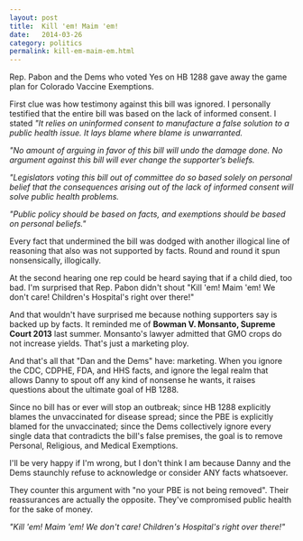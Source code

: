 ```yaml
---
layout: post
title:  Kill 'em! Maim 'em!
date:   2014-03-26
category: politics
permalink: kill-em-maim-em.html
---
```

<p>Rep. Pabon and the Dems who voted Yes on HB 1288 gave away the game plan for Colorado Vaccine Exemptions.</p>

<p>First clue was how testimony against this bill was ignored. I personally testified that the entire bill was based on the lack of informed consent. I stated <em>"It relies on uninformed consent to manufacture a false solution to a public health issue. It lays blame where blame is unwarranted.</p>

<p>"No amount of arguing in favor of this bill will undo the damage done. No argument against this bill will ever change the supporter’s beliefs.</p>

<p>"Legislators voting this bill out of committee do so based solely on personal belief that the consequences arising out of the lack of informed consent will solve public health problems.</p>

<p>"Public policy should be based on facts, and exemptions should be based on personal beliefs."</p></em>

<p>Every fact that undermined the bill was dodged with another illogical line of reasoning that also was not supported by facts. Round and round it spun nonsensically, illogically.</p>

<p>At the second hearing one rep could be heard saying that if a child died, too bad. I'm surprised that Rep. Pabon didn't shout "Kill 'em! Maim 'em! We don't care! Children's Hospital's right over there!"</p>

<p>And that wouldn't have surprised me because nothing supporters say is backed up by facts. It reminded me of <strong>Bowman V. Monsanto, Supreme Court 2013</strong> last summer. Monsanto's lawyer admitted that GMO crops do not increase yields. That's just a marketing ploy.</p>

<p>And that's all that "Dan and the Dems" have: marketing. When you ignore the CDC, CDPHE, FDA, and HHS facts, and ignore the legal realm that allows Danny to spout off any kind of nonsense he wants, it raises questions about the ultimate goal of HB 1288.</p>

<p>Since no bill has or ever will stop an outbreak; since HB 1288 explicitly blames the unvaccinated for disease spread; since the PBE is explicitly blamed for the unvaccinated; since the Dems collectively ignore every single data that contradicts the bill's false premises, the goal is to remove Personal, Religious, and Medical Exemptions.</p>

<p>I'll be very happy if I'm wrong, but I don't think I am because Danny and the Dems staunchly refuse to acknowledge or consider ANY facts whatsoever.</p>

<p>They counter this argument with "no your PBE is not being removed". Their reassurances are actually the opposite. They've compromised public health for the sake of money.</p>

<p><em>"Kill 'em! Maim 'em! We don't care! Children's Hospital's right over there!"</em></p>
